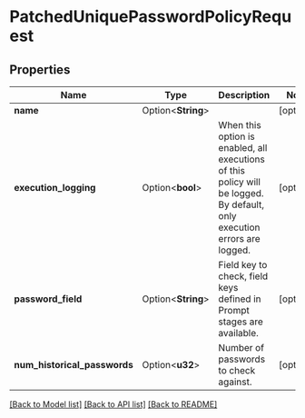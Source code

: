 # PatchedUniquePasswordPolicyRequest

## Properties

Name | Type | Description | Notes
------------ | ------------- | ------------- | -------------
**name** | Option<**String**> |  | [optional]
**execution_logging** | Option<**bool**> | When this option is enabled, all executions of this policy will be logged. By default, only execution errors are logged. | [optional]
**password_field** | Option<**String**> | Field key to check, field keys defined in Prompt stages are available. | [optional]
**num_historical_passwords** | Option<**u32**> | Number of passwords to check against. | [optional]

[[Back to Model list]](../README.md#documentation-for-models) [[Back to API list]](../README.md#documentation-for-api-endpoints) [[Back to README]](../README.md)


